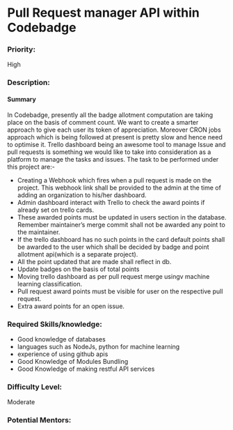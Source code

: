 # Pull Request manager API  within Codebadge

### **Priority:**

High

### **Description:**

#### **Summary**

In Codebadge, presently all the badge allotment computation are taking place on the basis of comment count. We want to create a smarter approach to give each user its token of appreciation. Moreover CRON jobs approach which is being followed at present is pretty slow and hence need to optimise it. Trello dashboard being an awesome tool to manage Issue and pull requests is something we would like to take into consideration as a platform to manage the tasks and issues. The task to be performed under this project are:-

* Creating a Webhook which fires when a pull request is made on the project. This webhook link shall be provided to the admin at the time of adding an organization to his/her dashboard.
* Admin dashboard interact with Trello to check the award points if already set on trello cards.
* These awarded points must be updated in users section in the database. Remember maintainer’s merge commit shall not be awarded any point to the maintainer.
* If the trello dashboard has no such points in the card default points shall be awarded to the user which shall be decided by badge and point allotment api\(which is a separate project\).
* All the point updated that are made shall reflect in db.
* Update badges on the basis of total points
* Moving trello dashboard as per pull request merge usingv machine learning classification.
* Pull request award points must be visible for user on the respective pull request.
* Extra award points for an open issue.

### **Required Skills/knowledge:**

* Good knowledge of databases
* languages such as NodeJs, python for machine learning
* experience of using github apis
* Good Knowledge of Modules Bundling
* Good Knowledge of making restful API services

### **Difficulty Level:** 

Moderate

### **Potential Mentors:**

